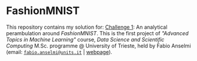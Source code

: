 # FashionMNIST

This repository contains my solution for: [Challenge 1](https://github.com/alessimichele/adv-ml-units/blob/main/notebooks/AdvML_Challenge_1.ipynb): An analytical perambulation around _FashionMNIST_. This is the first project of _"Advanced Topics in Machine Learning"_ course, _Data Science and Scientific Computing_ M.Sc. programme @ University of Trieste, held by Fabio Anselmi (email: [`fabio.anselmi@units.it`](mailto:fabio.anselmi@units.it) &#124; [webpage](https://anselmi34.wixsite.com/fabio-anselmi)).
